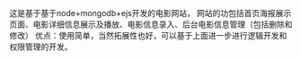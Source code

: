 这是基于基于node+mongodb+ejs开发的电影网站，
网站的功包括首页海报展示页面、电影详细信息展示及播放、电影信息录入、后台电影信息管理（包括删除和修改）
优点：使用简单，当然拓展性也好，可以基于上面进一步进行逻辑开发和权限管理的开发。
   
